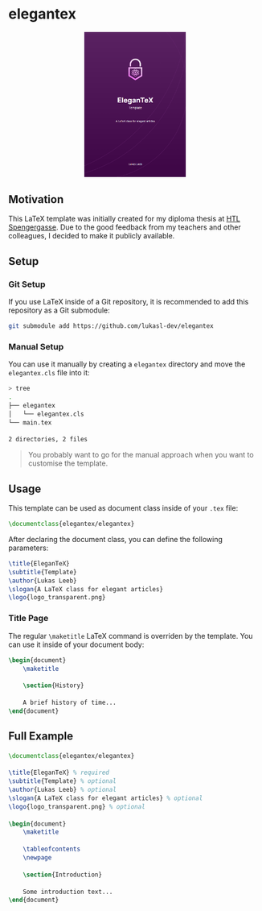# elegantex

<div align="center">
    <img
        src="assets/preview_titlepage.png"
        height="40%"
        width="40%"
    />
</div>

## Motivation

This LaTeX template was initially created for my diploma thesis at [HTL Spengergasse](https://spengergasse.at/). Due to the good feedback from my teachers and other colleagues, I decided to make it publicly available.

## Setup

### Git Setup

If you use LaTeX inside of a Git repository, it is recommended to add this repository as a Git submodule:

```bash
git submodule add https://github.com/lukasl-dev/elegantex
```

### Manual Setup

You can use it manually by creating a `elegantex` directory and move the `elegantex.cls` file into it:

```bash
> tree
.
├── elegantex
│   └── elegantex.cls
└── main.tex

2 directories, 2 files
```

> You probably want to go for the manual approach when you want to customise the template.

## Usage

This template can be used as document class inside of your `.tex` file:

```tex
\documentclass{elegantex/elegantex}
```

After declaring the document class, you can define the following parameters:

```tex
\title{EleganTeX}
\subtitle{Template}
\author{Lukas Leeb}
\slogan{A LaTeX class for elegant articles}
\logo{logo_transparent.png}
```

### Title Page

The regular `\maketitle` LaTeX command is overriden by the template. You can use it inside of your document body:

```tex
\begin{document}
    \maketitle
    
    \section{History}

    A brief history of time...
\end{document}
```

## Full Example

```tex
\documentclass{elegantex/elegantex}

\title{EleganTeX} % required
\subtitle{Template} % optional
\author{Lukas Leeb} % optional
\slogan{A LaTeX class for elegant articles} % optional
\logo{logo_transparent.png} % optional

\begin{document}
    \maketitle

    \tableofcontents
    \newpage

    \section{Introduction}

    Some introduction text...
\end{document}
```
